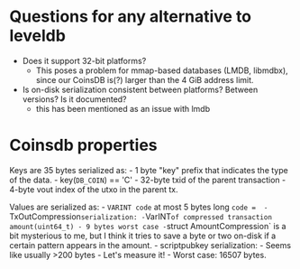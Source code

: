 # Questions for any alternative to leveldb

- Does it support 32-bit platforms?
    - This poses a problem for mmap-based databases (LMDB, libmdbx), since our CoinsDB is(?)
      larger than the 4 GiB address limit.
- Is on-disk serialization consistent between platforms? Between versions? Is it
  documented?
    - this has been mentioned as an issue with lmdb

# Coinsdb properties

Keys are 35 bytes serialized as:
    - 1 byte "key" prefix that indicates the type of the data.
        - key(`DB_COIN`) == 'C'
    - 32-byte txid of the parent transaction
    - 4-byte vout index of the utxo in the parent tx.

Values are serialized as:
    - `VARINT code` at most 5 bytes long
        `code = 
    - `TxOutCompression` serialization:
        - `VarINT` of compressed transaction amount(uint64_t) - 9 bytes worst case
            - `struct AmountCompression` is a bit mysterious to me, but I think
              it tries to save a byte or two on-disk if a certain pattern
              appears in the amount.
        - scriptpubkey serialization:
            - Seems like usually >200 bytes
                - Let's measure it!
            - Worst case:  16507 bytes.



